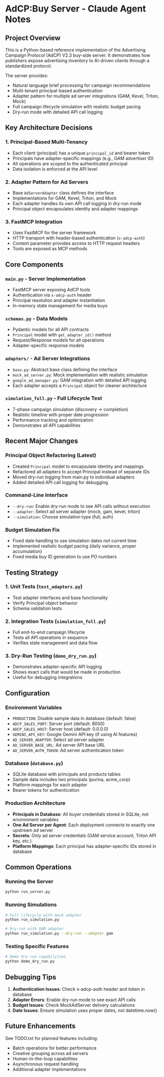 # AdCP:Buy Server - Claude Agent Notes

## Project Overview

This is a Python-based reference implementation of the Advertising Campaign Protocol (AdCP) V2.3 buy-side server. It demonstrates how publishers expose advertising inventory to AI-driven clients through a standardized protocol.

The server provides:
- Natural language brief processing for campaign recommendations
- Multi-tenant principal-based authentication
- Adapter pattern for multiple ad server integrations (GAM, Kevel, Triton, Mock)
- Full campaign lifecycle simulation with realistic budget pacing
- Dry-run mode with detailed API call logging

## Key Architecture Decisions

### 1. Principal-Based Multi-Tenancy
- Each client (principal) has a unique `principal_id` and bearer token
- Principals have adapter-specific mappings (e.g., GAM advertiser ID)
- All operations are scoped to the authenticated principal
- Data isolation is enforced at the API level

### 2. Adapter Pattern for Ad Servers
- Base `AdServerAdapter` class defines the interface
- Implementations for GAM, Kevel, Triton, and Mock
- Each adapter handles its own API call logging in dry-run mode
- Principal object encapsulates identity and adapter mappings

### 3. FastMCP Integration
- Uses FastMCP for the server framework
- HTTP transport with header-based authentication (`x-adcp-auth`)
- Context parameter provides access to HTTP request headers
- Tools are exposed as MCP methods

## Core Components

### `main.py` - Server Implementation
- FastMCP server exposing AdCP tools
- Authentication via `x-adcp-auth` header
- Principal resolution and adapter instantiation
- In-memory state management for media buys

### `schemas.py` - Data Models
- Pydantic models for all API contracts
- `Principal` model with `get_adapter_id()` method
- Request/Response models for all operations
- Adapter-specific response models

### `adapters/` - Ad Server Integrations
- `base.py`: Abstract base class defining the interface
- `mock_ad_server.py`: Mock implementation with realistic simulation
- `google_ad_manager.py`: GAM integration with detailed API logging
- Each adapter accepts a `Principal` object for cleaner architecture

### `simulation_full.py` - Full Lifecycle Test
- 7-phase campaign simulation (discovery → completion)
- Realistic timeline with proper date progression
- Performance tracking and optimization
- Demonstrates all API capabilities

## Recent Major Changes

### Principal Object Refactoring (Latest)
- Created `Principal` model to encapsulate identity and mappings
- Refactored all adapters to accept Principal instead of separate IDs
- Moved dry-run logging from main.py to individual adapters
- Added detailed API call logging for debugging

### Command-Line Interface
- `--dry-run`: Enable dry-run mode to see API calls without execution
- `--adapter`: Select ad server adapter (mock, gam, kevel, triton)
- `--simulation`: Choose simulation type (full, auth)

### Budget Simulation Fix
- Fixed date handling to use simulation dates not current time
- Implemented realistic budget pacing (daily variance, proper accumulation)
- Fixed media buy ID generation to use PO numbers

## Testing Strategy

### 1. Unit Tests (`test_adapters.py`)
- Test adapter interfaces and base functionality
- Verify Principal object behavior
- Schema validation tests

### 2. Integration Tests (`simulation_full.py`)
- Full end-to-end campaign lifecycle
- Tests all API operations in sequence
- Verifies state management and data flow

### 3. Dry-Run Testing (`demo_dry_run.py`)
- Demonstrates adapter-specific API logging
- Shows exact calls that would be made in production
- Useful for debugging integrations

## Configuration

### Environment Variables
- `PRODUCTION`: Disable sample data in database (default: false)
- `ADCP_SALES_PORT`: Server port (default: 8000)
- `ADCP_SALES_HOST`: Server host (default: 0.0.0.0)
- `GEMINI_API_KEY`: Google Gemini API key (if using AI features)
- `AD_SERVER_ADAPTER`: Select ad server adapter
- `AD_SERVER_BASE_URL`: Ad server API base URL
- `AD_SERVER_AUTH_TOKEN`: Ad server authentication token

### Database (`database.py`)
- SQLite database with principals and products tables
- Sample data includes two principals (purina, acme_corp)
- Platform mappings for each adapter
- Bearer tokens for authentication

### Production Architecture
- **Principals in Database**: All buyer credentials stored in SQLite, not environment variables
- **One Ad Server per Agent**: Each deployment connects to exactly one upstream ad server
- **Secrets**: Only ad server credentials (GAM service account, Triton API key, etc.)
- **Platform Mappings**: Each principal has adapter-specific IDs stored in database

## Common Operations

### Running the Server
```bash
python run_server.py
```

### Running Simulations
```bash
# Full lifecycle with mock adapter
python run_simulation.py

# Dry-run with GAM adapter
python run_simulation.py --dry-run --adapter gam
```

### Testing Specific Features
```bash
# Demo dry-run capabilities
python demo_dry_run.py
```

## Debugging Tips

1. **Authentication Issues**: Check x-adcp-auth header and token in database
2. **Adapter Errors**: Enable dry-run mode to see exact API calls
3. **Budget Issues**: Check MockAdServer delivery calculations
4. **Date Issues**: Ensure simulation uses proper dates, not datetime.now()

## Future Enhancements

See TODO.txt for planned features including:
- Batch operations for better performance
- Creative grouping across ad servers
- Human-in-the-loop capabilities
- Asynchronous request handling
- Additional adapter implementations